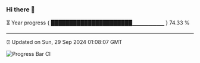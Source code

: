 ### Hi there 👋

⏳ Year progress { ██████████████████████▁▁▁▁▁▁▁▁ } 74.33 %

---

⏰ Updated on Sun, 29 Sep 2024 01:08:07 GMT

![Progress Bar CI](https://github.com/liununu/liununu/workflows/Progress%20Bar%20CI/badge.svg)
